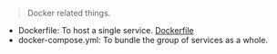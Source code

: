 > Docker related things.

- Dockerfile: To host a single service.
<a href="Dockerfile Example">Dockerfile</a>
- docker-compose.yml: To bundle the group of services as a whole.
